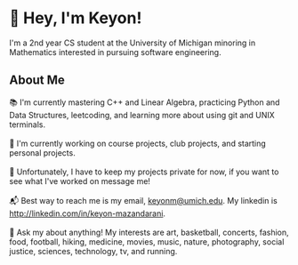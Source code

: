 # 👋 Hey, I'm Keyon!

I'm a 2nd year CS student at the University of Michigan minoring in Mathematics interested in pursuing software engineering. 

## About Me

📚 I'm currently mastering C++ and Linear Algebra, practicing Python and Data Structures, leetcoding, and learning more about using git and UNIX terminals. <br />
<br />
🔭 I'm currently working on course projects, club projects, and starting personal projects. <br />
<br />
🔎 Unfortunately, I have to keep my projects private for now, if you want to see what I've worked on message me! <br />
<br />
📬 Best way to reach me is my email, keyonm@umich.edu. My linkedin is http://linkedin.com/in/keyon-mazandarani. <br />
<br />
💭 Ask my about anything! My interests are art, basketball, concerts, fashion, food, football, hiking, medicine, movies, music, nature, photography, social justice, sciences, technology, tv, and running.
